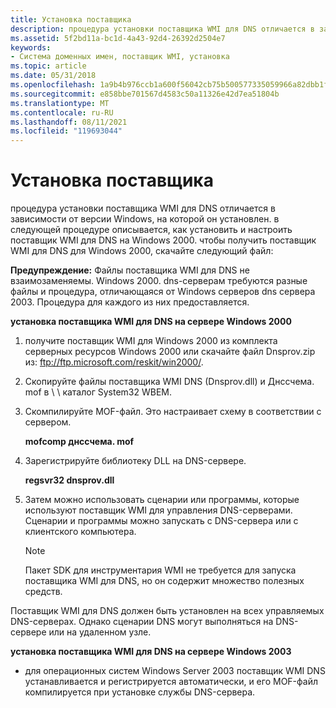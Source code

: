 ```yaml
---
title: Установка поставщика
description: процедура установки поставщика WMI для DNS отличается в зависимости от версии Windows, на которой он установлен.
ms.assetid: 5f2bd11a-bc1d-4a43-92d4-26392d2504e7
keywords:
- Система доменных имен, поставщик WMI, установка
ms.topic: article
ms.date: 05/31/2018
ms.openlocfilehash: 1a9b4b976ccb1a600f56042cb75b500577335059966a82dbb1f9e77b04f7a4df
ms.sourcegitcommit: e858bbe701567d4583c50a11326e42d7ea51804b
ms.translationtype: MT
ms.contentlocale: ru-RU
ms.lasthandoff: 08/11/2021
ms.locfileid: "119693044"
---
```

# <a name="installing-the-provider"></a>Установка поставщика

процедура установки поставщика WMI для DNS отличается в зависимости от версии Windows, на которой он установлен. в следующей процедуре описывается, как установить и настроить поставщик WMI для DNS на Windows 2000. чтобы получить поставщик WMI для DNS для Windows 2000, скачайте следующий файл:

**Предупреждение:** Файлы поставщика WMI для DNS не взаимозаменяемы. Windows 2000. dns-серверам требуются разные файлы и процедура, отличающаяся от Windows серверов dns сервера 2003. Процедура для каждого из них предоставляется.

**установка поставщика WMI для DNS на сервере Windows 2000**

1.  получите поставщик WMI для Windows 2000 из комплекта серверных ресурсов Windows 2000 или скачайте файл Dnsprov.zip из: ftp://ftp.microsoft.com/reskit/win2000/.
2.  Скопируйте файлы поставщика WMI DNS (Dnsprov.dll) и Днссчема. mof в <winntdir> \\ \\ каталог System32 WBEM.
3.  Скомпилируйте MOF-файл. Это настраивает схему в соответствии с сервером.

    **mofcomp днссчема. mof**

4.  Зарегистрируйте библиотеку DLL на DNS-сервере.

    **regsvr32 dnsprov.dll**

5.  Затем можно использовать сценарии или программы, которые используют поставщик WMI для управления DNS-серверами. Сценарии и программы можно запускать с DNS-сервера или с клиентского компьютера.
    > [!Note]  
    > Пакет SDK для инструментария WMI не требуется для запуска поставщика WMI для DNS, но он содержит множество полезных средств.

     

Поставщик WMI для DNS должен быть установлен на всех управляемых DNS-серверах. Однако сценарии DNS могут выполняться на DNS-сервере или на удаленном узле.

**установка поставщика WMI для DNS на сервере Windows 2003**

-   для операционных систем Windows Server 2003 поставщик WMI DNS устанавливается и регистрируется автоматически, и его MOF-файл компилируется при установке службы DNS-сервера.

 

 




